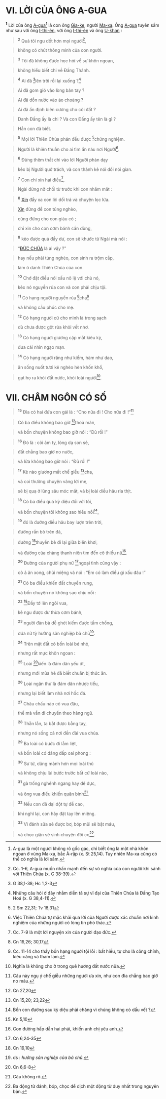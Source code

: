 # VI. LỜI CỦA ÔNG A-GUA
<sup><b>1</b></sup> Lời của ông [A-gua]()[^1] là con ông [Gia-ke](), người [Ma-xa](). Ông [A-gua]() tuyên sấm như sau với ông [I-thi-ên](), với ông [I-thi-ên]() và ông [U-khan]() :


> <sup><b>2</b></sup> Quả tôi ngu dốt hơn mọi người[^2],
>


> không có chút thông minh của con người.
>


> <sup><b>3</b></sup> Tôi đã không được học hỏi về sự khôn ngoan,
>


> không hiểu biết chi về Đấng Thánh.
>


> <sup><b>4</b></sup> Ai đã [^1*]lên trời rồi lại xuống ?[^3]
>


> Ai đã gom gió vào lòng bàn tay ?
>


> Ai đã dồn nước vào áo choàng ?
>


> Ai đã ấn định biên cương cho cõi đất ?
>


> Danh Đấng ấy là chi ? Và con Đấng ấy tên là gì ?
>


> Hẳn con đã biết.
>


> <sup><b>5</b></sup> Mọi lời Thiên Chúa phán đều được [^2*]chứng nghiệm.
>


> Người là khiên thuẫn cho ai tìm ẩn náu nơi Người[^4].
>


> <sup><b>6</b></sup> Đừng thêm thắt chi vào lời Người phán dạy
>


> kẻo bị Người quở trách, và con thành kẻ nói dối nói gian.
>


> <sup><b>7</b></sup> Con chỉ xin hai điều[^5],
>


> Ngài đừng nỡ chối từ trước khi con nhắm mắt :
>


> <sup><b>8</b></sup> [Xin]() đẩy xa con lời dối trá và chuyện lọc lừa.
>


> [Xin]() đừng để con túng nghèo,
>


> cũng đừng cho con giàu có ;
>


> chỉ xin cho con cơm bánh cần dùng,
>


> <sup><b>9</b></sup> kẻo được quá đầy dư, con sẽ khước từ Ngài mà nói :
>


> “[ĐỨC CHÚA]() là ai vậy ?”
>


> hay nếu phải túng nghèo, con sinh ra trộm cắp,
>


> làm ô danh Thiên Chúa của con.
>


> <sup><b>10</b></sup> Chớ đặt điều nói xấu nô lệ với chủ nó,
>


> kẻo nó nguyền rủa con và con phải chịu tội.
>


> <sup><b>11</b></sup> Có hạng người nguyền rủa [^3*]cha[^6]
>


> và không cầu phúc cho mẹ.
>


> <sup><b>12</b></sup> Có hạng người cứ cho mình là trong sạch
>


> dù chưa được gột rửa khỏi vết nhơ.
>


> <sup><b>13</b></sup> Có hạng người giương cặp mắt kiêu kỳ,
>


> đưa cái nhìn ngạo mạn.
>


> <sup><b>14</b></sup> Có hạng người răng như kiếm, hàm như dao,
>


> ăn sống nuốt tươi kẻ nghèo hèn khốn khổ,
>


> gạt họ ra khỏi đất nước, khỏi loài người[^7].
>


# VII. CHÂM NGÔN CÓ SỐ

> <sup><b>15</b></sup> Đỉa có hai đứa con gái là : “Cho nữa đi ! Cho nữa đi !”[^8]
>


> Có ba điều không bao giờ [^4*]thoả mãn,
>


> và bốn chuyện không bao giờ nói : “Đủ rồi !”
>


> <sup><b>16</b></sup> Đó là : cõi âm ty, lòng dạ son sẻ,
>


> đất chẳng bao giờ no nước,
>


> và lửa không bao giờ nói : “Đủ rồi !”
>


> <sup><b>17</b></sup> Kẻ nào giương mắt chế giễu [^5*]cha,
>


> và coi thường chuyện vâng lời mẹ,
>


> sẽ bị quạ ở lũng sâu móc mắt, và bị loài diều hâu rỉa thịt.
>


> <sup><b>18</b></sup> Có ba điều quá kỳ diệu đối với tôi,
>


> và bốn chuyện tôi không sao hiểu nổi[^9],
>


> <sup><b>19</b></sup> đó là đường diều hâu bay lượn trên trời,
>


> đường rắn bò trên đá,
>


> đường [^6*]thuyền bè đi lại giữa biển khơi,
>


> và đường của chàng thanh niên tìm đến cô thiếu nữ[^10].
>


> <sup><b>20</b></sup> Đường của người phụ nữ [^7*]ngoại tình cũng vậy :
>


> cô ả ăn xong, chùi miệng và nói : “Em có làm điều gì xấu đâu !”
>


> <sup><b>21</b></sup> Có ba điều khiến đất chuyển rung,
>


> và bốn chuyện nó không sao chịu nổi :
>


> <sup><b>22</b></sup> [^8*]Đầy tớ lên ngôi vua,
>


> kẻ ngu được dư thừa cơm bánh,
>


> <sup><b>23</b></sup> người đàn bà dễ ghét kiếm được tấm chồng,
>


> đứa nữ tỳ hưởng sản nghiệp bà chủ[^11].
>


> <sup><b>24</b></sup> Trên mặt đất có bốn loài bé nhỏ,
>


> nhưng rất mực khôn ngoan :
>


> <sup><b>25</b></sup> Loài [^9*]kiến là đám dân yếu ớt,
>


> nhưng mới mùa hè đã biết chuẩn bị thức ăn.
>


> <sup><b>26</b></sup> Loài ngân thử là đám dân nhược tiểu,
>


> nhưng lại biết làm nhà nơi hốc đá.
>


> <sup><b>27</b></sup> Châu chấu nào có vua đâu,
>


> thế mà vẫn di chuyển theo hàng ngũ.
>


> <sup><b>28</b></sup> Thằn lằn, ta bắt được bằng tay,
>


> nhưng nó sống cả nơi đền đài vua chúa.
>


> <sup><b>29</b></sup> Ba loài có bước đi lẫm liệt,
>


> và bốn loài có dáng dấp oai phong :
>


> <sup><b>30</b></sup> Sư tử, dũng mãnh hơn mọi loài thú
>


> và không chịu lùi bước trước bất cứ loài nào,
>


> <sup><b>31</b></sup> gà trống nghênh ngang hay dê đực,
>


> và ông vua điều khiển quân binh[^12].
>


> <sup><b>32</b></sup> Nếu con đã dại dột tự đề cao,
>


> khi nghĩ lại, con hãy đặt tay lên miệng.
>


> <sup><b>33</b></sup> Vì đánh sữa sẽ được bơ, bóp mũi sẽ bật máu,
>


> và chọc giận sẽ sinh chuyện đôi co[^13].
>

[^1]: A-gua là một người không rõ gốc gác, chỉ biết ông là một nhà khôn ngoan ở vùng Ma-xa, bắc Ả-rập (x. St 25,14). Tuy nhiên Ma-xa cũng có thể có nghĩa là lời sấm.
[^2]: Cc. 1-6, A-gua muốn nhấn mạnh đến sự vô nghĩa của con người khi sánh với Thiên Chúa (x. G 38-39).
[^3]: Những câu hỏi ở đây nhằm diễn tả sự vĩ đại của Thiên Chúa là Đấng Tạo Hoá (x. G 38,4-11).
[^4]: Việc Thiên Chúa tự mặc khải qua lời của Người được xác chuẩn nơi kinh nghiệm của những người có lòng tin phó thác.
[^5]: Cc. 7-9 là một lời nguyện xin của người đạo đức.
[^6]: Cc. 11-14 cho thấy bốn hạng người tội lỗi : bất hiếu, tự cho là công chính, kiêu căng và tham lam.
[^7]: Nghĩa là không cho ở trong quê hương đất nước nữa.
[^8]: Câu này ngụ ý chế giễu những người ưa xin, như con đỉa chẳng bao giờ no máu.
[^9]: Bốn con đường sau kỳ diệu phải chăng vì chúng không có dấu vết ?
[^10]: Con đường hấp dẫn hai phái, khiến anh chị yêu anh.
[^11]: ds : *hưởng sản nghiệp của bà chủ.*
[^12]: Câu không rõ.
[^13]: Ba động từ đánh, bóp, chọc để dịch một động từ duy nhất trong nguyên bản.
[^1*]: G 38,1-38; Hc 1,2-3
[^2*]: 2 Sm 22,31; Tv 18,31
[^3*]: Cn 19,26; 30,17
[^4*]: Cn 27,20
[^5*]: Cn 15,20; 23,22
[^6*]: Kn 5,10
[^7*]: Cn 6,24-35
[^8*]: Cn 19,10
[^9*]: Cn 6,6-8